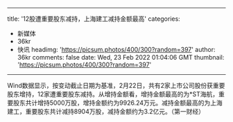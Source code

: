 
---
title: '12股遭重要股东减持，上海建工减持金额最高'
categories: 
 - 新媒体
 - 36kr
 - 快讯
headimg: 'https://picsum.photos/400/300?random=397'
author: 36kr
comments: false
date: Wed, 23 Feb 2022 01:04:06 GMT
thumbnail: 'https://picsum.photos/400/300?random=397'
---

<div>   
Wind数据显示，按变动截止日期为基准，2月22日，共有2家上市公司股份获重要股东增持，12家遭重要股东减持。从增持金额看，增持金额最高的为*ST海航，重要股东共计增持5000万股，增持金额约为9926.24万元。减持金额最高的为上海建工，重要股东共计减持8904万股，减持金额约为3.2亿元。（第一财经）  
</div>
            